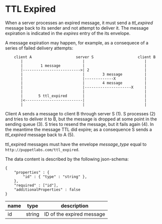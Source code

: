 TTL Expired
===

When a server processes an expired message, it must send a *ttl_expired* message
back to its sender and not attempt to deliver it. The message expiration is
indicated in the *expires* entry of the its envelope.

A message expiration may happen, for example, as a consequece of a series of
failed delivery attempts:

```
    client A                    server S                    client B
       |                           |                           |
       |        1 message          |                           |
       |-------------------------->| 2                         |
       |                           |        3 message          |
       |                           |-------------X             |
       |                           |        4 message          |
       |                           |---------------------X     |
       |                           |                           |
       |       5 ttl_expired       |                           |
       |<--------------------------|                           |
       |                           |                           |
```

Client A sends a message to client B through server S (1). S processes (2) and
tries to deliver it to B, but the message is dropped at some point in the
sending queue (3). S tries to resend the message, but it fails again (4). In the
meantime the message TTL did expire; as a consequence S sends a *ttl_expired*
message back to A (5).

ttl_expired messages must have the envelope *message_type* equal to
`http://puppetlabs.com/ttl_expired`.

The data content is described by the following json-schema:

```
{
    "properties" : {
        "id" : { "type" : "string" },
    },
    "required" : ["id"],
    "additionalProperties" : false
}
```

| name | type | description
|------|------|------------
| id | string | ID of the expired message

[1]: delivery.md
